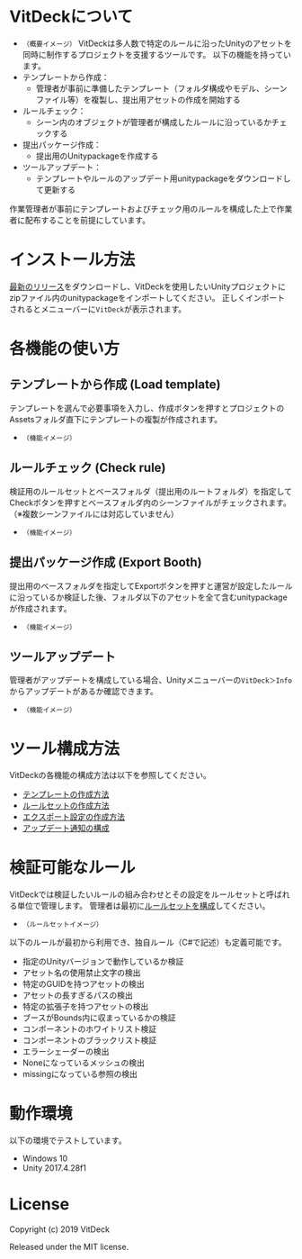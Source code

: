 # VitDeckについて
- ```（概要イメージ）```
VitDeckは多人数で特定のルールに沿ったUnityのアセットを同時に制作するプロジェクトを支援するツールです。
以下の機能を持っています。
- テンプレートから作成：
  - 管理者が事前に準備したテンプレート（フォルダ構成やモデル、シーンファイル等）を複製し、提出用アセットの作成を開始する
- ルールチェック：
  - シーン内のオブジェクトが管理者が構成したルールに沿っているかチェックする
- 提出パッケージ作成：
  - 提出用のUnitypackageを作成する
- ツールアップデート：
  - テンプレートやルールのアップデート用unitypackageをダウンロードして更新する

作業管理者が事前にテンプレートおよびチェック用のルールを構成した上で作業者に配布することを前提にしています。
# インストール方法
[最新のリリース](https://github.com/vkettools/VitDeck/releases/latest)をダウンロードし、VitDeckを使用したいUnityプロジェクトにzipファイル内のunitypackageをインポートしてください。
正しくインポートされるとメニューバーに`VitDeck`が表示されます。

# 各機能の使い方
## テンプレートから作成 (Load template)
テンプレートを選んで必要事項を入力し、作成ボタンを押すとプロジェクトのAssetsフォルダ直下にテンプレートの複製が作成されます。
- ```（機能イメージ）```

## ルールチェック (Check rule)
検証用のルールセットとベースフォルダ（提出用のルートフォルダ）を指定してCheckボタンを押すとベースフォルダ内のシーンファイルがチェックされます。（※複数シーンファイルには対応していません）
- ```（機能イメージ）```

## 提出パッケージ作成 (Export Booth)
提出用のベースフォルダを指定してExportボタンを押すと運営が設定したルールに沿っているか検証した後、フォルダ以下のアセットを全て含むunitypackageが作成されます。
- ```（機能イメージ）```

## ツールアップデート
管理者がアップデートを構成している場合、Unityメニューバーの`VitDeck＞Info`からアップデートがあるか確認できます。
- ```（機能イメージ）```

# ツール構成方法
VitDeckの各機能の構成方法は以下を参照してください。
- [テンプレートの作成方法](https://github.com/vkettools/VitDeck/wiki/MakingTemplate)
- [ルールセットの作成方法](https://github.com/vkettools/VitDeck/wiki/MakingRuleSet)
- [エクスポート設定の作成方法](https://github.com/vkettools/VitDeck/wiki/MakingExportSetting)
- [アップデート通知の構成](https://github.com/vkettools/VitDeck/wiki/ConfiguringUpdateNortification)

# 検証可能なルール
VitDeckでは検証したいルールの組み合わせとその設定をルールセットと呼ばれる単位で管理します。
管理者は最初に[ルールセットを構成](https://github.com/vkettools/VitDeck/wiki/MakingRuleSet)してください。

- ```（ルールセットイメージ）```

以下のルールが最初から利用でき、独自ルール（C#で記述）も定義可能です。
- 指定のUnityバージョンで動作しているか検証
- アセット名の使用禁止文字の検出
- 特定のGUIDを持つアセットの検出
- アセットの長すぎるパスの検出
- 特定の拡張子を持つアセットの検出
- ブースがBounds内に収まっているかの検証
- コンポーネントのホワイトリスト検証
- コンポーネントのブラックリスト検証
- エラーシェーダーの検出
- Noneになっているメッシュの検出
- missingになっている参照の検出

# 動作環境
以下の環境でテストしています。
- Windows 10
- Unity 2017.4.28f1

# License
Copyright (c) 2019 VitDeck

Released under the MIT license.
